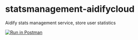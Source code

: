 # statsmanagement-aidifycloud
Aidify stats management service, store user statistics

[![Run in Postman](https://run.pstmn.io/button.svg)](https://app.getpostman.com/run-collection/ce159a89ee97b573afe4)